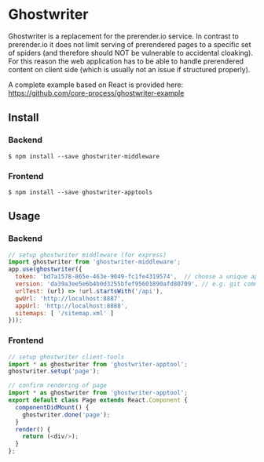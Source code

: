 # Ghostwriter

Ghostwriter is a replacement for the prerender.io service. In contrast to prerender.io it does not limit serving of prerendered pages to a specific set of spiders (and therefore should NOT be vulnerable to accidental cloaking). For this reason the web application has to be able to handle prerendered content on client side (which is usually not an issue if structured properly).

A complete example based on React is provided here: https://github.com/core-process/ghostwriter-example

## Install

### Backend

```
$ npm install --save ghostwriter-middleware
```

### Frontend

```
$ npm install --save ghostwriter-apptools
```

## Usage

### Backend

```js
// setup ghostwriter middleware (for express)
import ghostwriter from 'ghostwriter-middleware';
app.use(ghostwriter({
  token: 'bd7a1578-865e-463e-9049-fc1fe4319574',  // choose a unique app id
  version: 'da39a3ee5e6b4b0d3255bfef95601890afd80709', // e.g. git commit id
  urlTest: (url) => !url.startsWith('/api'),
  gwUrl: 'http://localhost:8887',
  appUrl: 'http://localhost:8888',
  sitemaps: [ '/sitemap.xml' ]
}));
```

### Frontend

```js
// setup ghostwriter client-tools
import * as ghostwriter from 'ghostwriter-apptool';
ghostwriter.setup('page');

// confirm rendering of page
import * as ghostwriter from 'ghostwriter-apptool';
export default class Page extends React.Component {
  componentDidMount() {
    ghostwriter.done('page');
  }
  render() {
    return (<div/>);
  }
};
```
